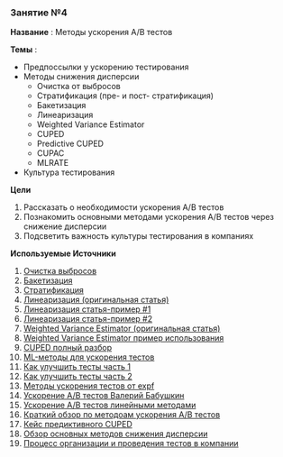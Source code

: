 ### Занятие №4

**Название** : Методы ускорения A/B тестов

**Темы** : 
  * Предпоссылки у ускорению тестирования
  * Методы снижения дисперсии
    * Очистка от выбросов
    * Стратификация (пре- и пост- стратификация)
    * Бакетизация
    * Линеаризация
    * Weighted Variance Estimator
    * CUPED
    * Predictive CUPED
    * CUPAC
    * MLRATE
  * Культура тестирования

  **Цели**

  1. Рассказать о необходимости ускорения A/B тестов
  2. Познакомить основными методами ускорения A/B тестов через снижение дисперсии
  3. Подсветить важность культуры тестирования в компаниях


**Используемые Источники** 

1. [Очистка выбросов](https://habr.com/ru/companies/avito/articles/571094/#:~:text=%D0%9C%D0%B5%D1%82%D0%BE%D0%B4%D1%8B%20%D0%B1%D0%BE%D1%80%D1%8C%D0%B1%D1%8B%20%D1%81%20%D0%B2%D1%8B%D0%B1%D1%80%D0%BE%D1%81%D0%B0%D0%BC%D0%B8%20%D0%B2%20%D0%B4%D0%B0%D0%BD%D0%BD%D1%8B%D1%85)
2. [Бакетизация](https://habr.com/ru/articles/815331/)
3. [Стратификация](https://habr.com/ru/companies/X5Tech/articles/596279/)
4. [Линеаризация (оригинальная статья)](https://www.researchgate.net/publication/322969314_Consistent_Transformation_of_Ratio_Metrics_for_Efficient_Online_Controlled_Experiments) 
5. [Линеаризация статья-пример #1](https://habr.com/ru/articles/918880/) 
6. [Линеаризация статья-пример #2](https://habr.com/ru/companies/kuper/articles/768826/) 
7. [Weighted Variance Estimator (оригинальная статья)](https://dl.acm.org/doi/10.1145/3391403.3399542)
8. [Weighted Variance Estimator пример использования](https://www.youtube.com/watch?v=jZNXthVqbrc)
9. [CUPED полный разбор](https://habr.com/ru/companies/X5Tech/articles/780270/)
10. [ML-методы для ускорения тестов](https://habr.com/ru/companies/avito/articles/590105/)
11. [Как улучшить тесты часть 1](https://habr.com/ru/companies/avito/articles/571094/)
12. [Как улучшить тесты часть 2](https://habr.com/ru/companies/avito/articles/571096/)
13. [Методы ускорения тестов от expf](https://www.youtube.com/watch?v=DtDGYUW0oGY)
14. [Ускорение A/B тестов Валерий Бабушкин](https://www.youtube.com/watch?v=Izy7iclvxHM)
15. [Ускорение A/B тестов линейными методами](https://www.youtube.com/watch?v=jPysoXa3udU&t=6s)
16. [Краткий обзор по методоам ускорения A/B тестов](https://www.youtube.com/watch?v=4_J5pvdG35U&t=409s)
17. [Кейс предиктивного CUPED](https://www.youtube.com/watch?v=2ZhSNahXCl8)
18. [Обзор основных методов снижения дисперсии](https://medium.com/data-science/online-experiments-tricks-variance-reduction-291b6032dcd7)
19. [Процесс организации и проведения тестов в компании](https://habr.com/ru/companies/oleg-bunin/articles/836056/)
